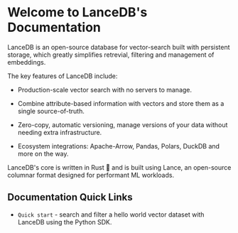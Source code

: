 # Welcome to LanceDB's Documentation

LanceDB is an open-source database for vector-search built with persistent storage, which greatly simplifies retrevial, filtering and management of embeddings.

The key features of LanceDB include:

* Production-scale vector search with no servers to manage.

* Combine attribute-based information with vectors and store them as a single source-of-truth.

* Zero-copy, automatic versioning, manage versions of your data without needing extra infrastructure.

* Ecosystem integrations: Apache-Arrow, Pandas, Polars, DuckDB and more on the way.

LanceDB's core is written in Rust 🦀 and is built using Lance, an open-source columnar format designed for performant ML workloads.

## Documentation Quick Links

* `Quick start` - search and filter a hello world vector dataset with LanceDB using the Python SDK.
